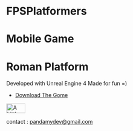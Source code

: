 # FPSPlatformers
# Mobile Game
# Roman Platform

Developed with Unreal Engine 4 
Made for fun =)

* [Download The Gome](https://github.com/google/gson)


<a href="https://www.buymeacoffee.com/Maxvy" target="_blank"><img src="https://i.imgur.com/CNigpZm.png" alt="A Little Coffee Please" style="height: 25px;width: 50px;" ></a>

contact : pandamydev@gmail.com
